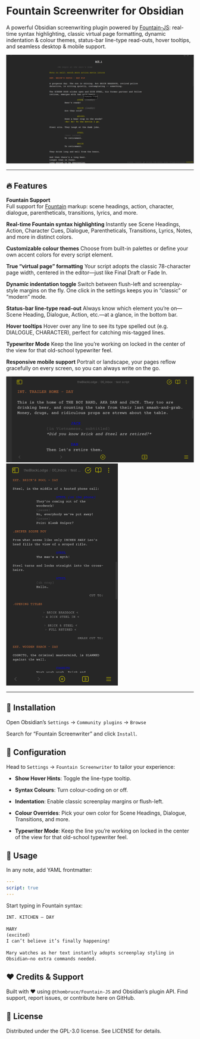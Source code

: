 # Fountain Screenwriter for Obsidian

A powerful Obsidian screenwriting plugin powered by [Fountain-JS](https://fountain.io/): real-time syntax highlighting, classic virtual page formatting, dynamic indentation & colour themes, status-bar line-type read-outs, hover tooltips, and seamless desktop & mobile support.

<img src="images/desktop-1.png" alt="Desktop screenshot" style="max-width: 100%; height: auto; max-height: 600px;" />

---

## 🔥 Features

 **Fountain Support**  
Full support for [Fountain](https://fountain.io/) markup: scene headings, action, character, dialogue, parentheticals, transitions, lyrics, and more.

**Real-time Fountain syntax highlighting**
Instantly see Scene Headings, Action, Character Cues, Dialogue, Parentheticals, Transitions, Lyrics, Notes, and more in distinct colors.

**Customizable colour themes**
Choose from built-in palettes or define your own accent colors for every script element.

**True “virtual page” formatting**
Your script adopts the classic 78-character page width, centered in the editor—just like Final Draft or Fade In.

**Dynamic indentation toggle**
Switch between flush-left and screenplay-style margins on the fly. One click in the settings keeps you in “classic” or “modern” mode.

**Status-bar line-type read-out**
Always know which element you’re on—Scene Heading, Dialogue, Action, etc.—at a glance, in the bottom bar.

**Hover tooltips**
Hover over any line to see its type spelled out (e.g. DIALOGUE, CHARACTER), perfect for catching mis-tagged lines.

**Typewriter Mode**
Keep the line you’re working on locked in the center of the view for that old-school typewriter feel.

**Responsive mobile support**
Portrait or landscape, your pages reflow gracefully on every screen, so you can always write on the go.

<img src="images/mobile-landscape.png" alt="Mobile screenshot in landscape" style="max-width: 350px%; max-height: 600px;" />

<img src="images/mobile-portrait.png" alt="Mobile screenshot in portrait" style="max-width: 300px; max-height: 600px;" />

---

## 🚀 Installation
Open Obsidian’s `Settings` → `Community plugins` → `Browse`

Search for “Fountain Screenwriter” and click `Install`.


## 🎨 Configuration
Head to `Settings` → `Fountain Screenwriter` to tailor your experience:

- **Show Hover Hints**: Toggle the line-type tooltip.

- **Syntax Colours**: Turn colour-coding on or off.

- **Indentation**: Enable classic screenplay margins or flush-left.

- **Colour Overrides**: Pick your own color for Scene Headings, Dialogue, Transitions, and more.

- **Typewriter Mode**: Keep the line you’re working on locked in the center of the view for that old-school typewriter feel.

## 📖 Usage
In any note, add YAML frontmatter:

```yaml
---
script: true
---
```

Start typing in Fountain syntax:

```fountain
INT. KITCHEN – DAY

MARY
(excited)
I can’t believe it’s finally happening!

Mary watches as her text instantly adopts screenplay styling in Obsidian—no extra commands needed.
```

## ❤️ Credits & Support
Built with ❤️ using `@thombruce/Fountain-JS` and Obsidian’s plugin API.
Find support, report issues, or contribute here on GitHub.

## 📜 License
Distributed under the GPL-3.0 license. See LICENSE for details.
